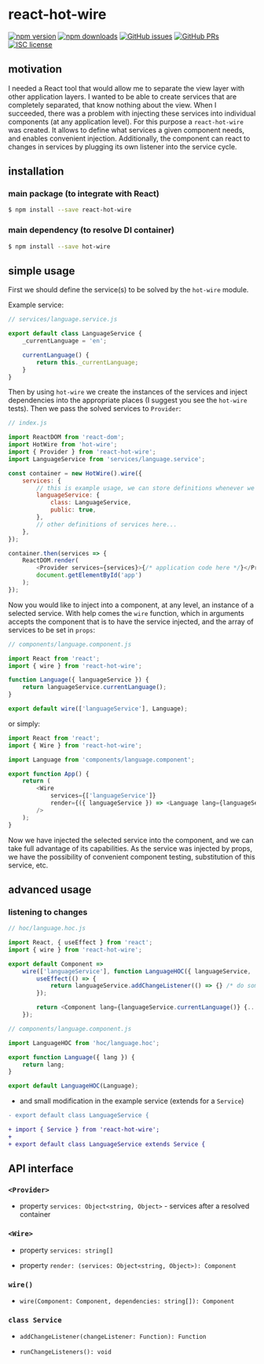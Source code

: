 # react-hot-wire

[![npm version](https://img.shields.io/npm/v/react-hot-wire.svg)](https://www.npmjs.com/package/react-hot-wire)
[![npm downloads](https://img.shields.io/npm/dm/react-hot-wire.svg)](https://www.npmjs.com/package/react-hot-wire)
[![GitHub issues](https://img.shields.io/github/issues/rootsher/react-hot-wire.svg)](https://github.com/rootsher/react-hot-wire/issues)
[![GitHub PRs](https://img.shields.io/github/issues-pr/rootsher/react-async-action.svg)](https://github.com/rootsher/react-hot-wire/pulls)
[![ISC license](https://img.shields.io/npm/l/react-hot-wire.svg)](https://opensource.org/licenses/ISC)

## motivation

I needed a React tool that would allow me to separate the view layer with other application layers. I wanted to be able to create services that are completely separated, that know nothing about the view. When I succeeded, there was a problem with injecting these services into individual components (at any application level). For this purpose a `react-hot-wire` was created. It allows to define what services a given component needs, and enables convenient injection. Additionally, the component can react to changes in services by plugging its own listener into the service cycle.

## installation

### main package (to integrate with React)

```bash
$ npm install --save react-hot-wire
```

### main dependency (to resolve DI container)

```bash
$ npm install --save hot-wire
```

## simple usage

First we should define the service(s) to be solved by the `hot-wire` module.

Example service:

```js
// services/language.service.js

export default class LanguageService {
    _currentLanguage = 'en';

    currentLanguage() {
        return this._currentLanguage;
    }
}
```

Then by using `hot-wire` we create the instances of the services and inject dependencies into the appropriate places (I suggest you see the `hot-wire` tests). Then we pass the solved services to `Provider`:

```js
// index.js

import ReactDOM from 'react-dom';
import HotWire from 'hot-wire';
import { Provider } from 'react-hot-wire';
import LanguageService from 'services/language.service';

const container = new HotWire().wire({
    services: {
        // this is example usage, we can store definitions whenever we want
        languageService: {
            class: LanguageService,
            public: true,
        },
        // other definitions of services here...
    },
});

container.then(services => {
    ReactDOM.render(
        <Provider services={services}>{/* application code here */}</Provider>,
        document.getElementById('app')
    );
});
```

Now you would like to inject into a component, at any level, an instance of a selected service. With help comes the `wire` function, which in arguments accepts the component that is to have the service injected, and the array of services to be set in `props`:

```js
// components/language.component.js

import React from 'react';
import { wire } from 'react-hot-wire';

function Language({ languageService }) {
    return languageService.currentLanguage();
}

export default wire(['languageService'], Language);
```

or simply:

```js
import React from 'react';
import { Wire } from 'react-hot-wire';

import Language from 'components/language.component';

export function App() {
    return (
        <Wire
            services={['languageService']}
            render={({ languageService }) => <Language lang={languageService.currentLanguage()} />}
        />
    );
}
```

Now we have injected the selected service into the component, and we can take full advantage of its capabilities. As the service was injected by props, we have the possibility of convenient component testing, substitution of this service, etc.

## advanced usage

### listening to changes

```js
// hoc/language.hoc.js

import React, { useEffect } from 'react';
import { wire } from 'react-hot-wire';

export default Component =>
    wire(['languageService'], function LanguageHOC({ languageService, ...props }) {
        useEffect(() => {
            return languageService.addChangeListener(() => {} /* do something... */);
        });

        return <Component lang={languageService.currentLanguage()} {...props} />;
    });
```

```js
// components/language.component.js

import LanguageHOC from 'hoc/language.hoc';

export function Language({ lang }) {
    return lang;
}

export default LanguageHOC(Language);
```

-   and small modification in the example service (extends for a `Service`)

```diff
- export default class LanguageService {

+ import { Service } from 'react-hot-wire';
+
+ export default class LanguageService extends Service {
```

## API interface

### `<Provider>`

-   property `services: Object<string, Object>` - services after a resolved container

### `<Wire>`

-   property `services: string[]`

-   property `render: (services: Object<string, Object>): Component`

### `wire()`

-   `wire(Component: Component, dependencies: string[]): Component`

### `class Service`

-   `addChangeListener(changeListener: Function): Function`

-   `runChangeListeners(): void`
